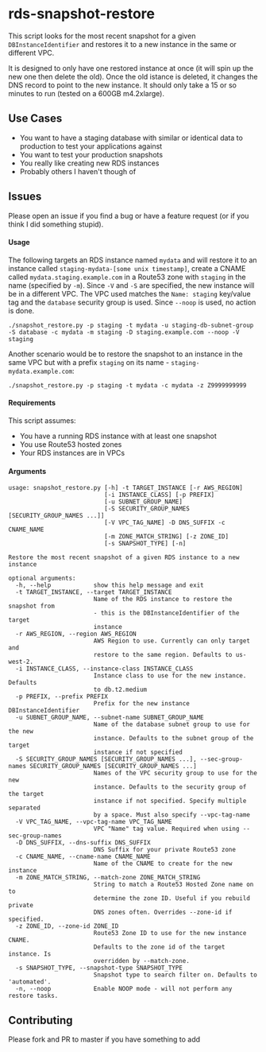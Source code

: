 # rds-snapshot-restore

This script looks for the most recent snapshot for a given `DBInstanceIdentifier` and restores it to a new instance in the same or different VPC.

It is designed to only have one restored instance at once (it will spin up the new one then delete the old). Once the old istance is deleted, it changes the DNS record to point to the new instance. It should only take a 15 or so minutes to run (tested on a 600GB m4.2xlarge).

## Use Cases

* You want to have a staging database with similar or identical data to production to test your applications against
* You want to test your production snapshots
* You really like creating new RDS instances
* Probably others I haven't though of

## Issues

Please open an issue if you find a bug or have a feature request (or if you think I did something stupid). 

#### Usage

The following targets an RDS instance named `mydata` and will restore it to an instance called `staging-mydata-[some unix timestamp]`, create a CNAME called `mydata.staging.example.com` in a Route53 zone with `staging` in the name (specified by `-m`). Since `-V` and `-S` are specified, the new instance will be in a different VPC. The VPC used matches the `Name: staging` key/value tag and the `database` security group is used.  Since `--noop` is used, no action is done.
```
./snapshot_restore.py -p staging -t mydata -u staging-db-subnet-group -S database -c mydata -m staging -D staging.example.com --noop -V staging
```

Another scenario would be to restore the snapshot to an instance in the same VPC but with a prefix `staging` on its name - `staging-mydata.example.com`:
```
./snapshot_restore.py -p staging -t mydata -c mydata -z Z9999999999
```

#### Requirements

This script assumes:
- You have a running RDS instance with at least one snapshot
- You use Route53 hosted zones
- Your RDS instances are in VPCs

#### Arguments

```
usage: snapshot_restore.py [-h] -t TARGET_INSTANCE [-r AWS_REGION]
                           [-i INSTANCE_CLASS] [-p PREFIX]
                           [-u SUBNET_GROUP_NAME]
                           [-S SECURITY_GROUP_NAMES [SECURITY_GROUP_NAMES ...]]
                           [-V VPC_TAG_NAME] -D DNS_SUFFIX -c CNAME_NAME
                           [-m ZONE_MATCH_STRING] [-z ZONE_ID]
                           [-s SNAPSHOT_TYPE] [-n]

Restore the most recent snapshot of a given RDS instance to a new instance

optional arguments:
  -h, --help            show this help message and exit
  -t TARGET_INSTANCE, --target TARGET_INSTANCE
                        Name of the RDS instance to restore the snapshot from
                        - this is the DBInstanceIdentifier of the target
                        instance
  -r AWS_REGION, --region AWS_REGION
                        AWS Region to use. Currently can only target and
                        restore to the same region. Defaults to us-west-2.
  -i INSTANCE_CLASS, --instance-class INSTANCE_CLASS
                        Instance class to use for the new instance. Defaults
                        to db.t2.medium
  -p PREFIX, --prefix PREFIX
                        Prefix for the new instance DBInstanceIdentifier
  -u SUBNET_GROUP_NAME, --subnet-name SUBNET_GROUP_NAME
                        Name of the database subnet group to use for the new
                        instance. Defaults to the subnet group of the target
                        instance if not specified
  -S SECURITY_GROUP_NAMES [SECURITY_GROUP_NAMES ...], --sec-group-names SECURITY_GROUP_NAMES [SECURITY_GROUP_NAMES ...]
                        Names of the VPC security group to use for the new
                        instance. Defaults to the security group of the target
                        instance if not specified. Specify multiple separated
                        by a space. Must also specify --vpc-tag-name
  -V VPC_TAG_NAME, --vpc-tag-name VPC_TAG_NAME
                        VPC "Name" tag value. Required when using --sec-group-names
  -D DNS_SUFFIX, --dns-suffix DNS_SUFFIX
                        DNS Suffix for your private Route53 zone
  -c CNAME_NAME, --cname-name CNAME_NAME
                        Name of the CNAME to create for the new instance
  -m ZONE_MATCH_STRING, --match-zone ZONE_MATCH_STRING
                        String to match a Route53 Hosted Zone name on to
                        determine the zone ID. Useful if you rebuild private
                        DNS zones often. Overrides --zone-id if specified.
  -z ZONE_ID, --zone-id ZONE_ID
                        Route53 Zone ID to use for the new instance CNAME.
                        Defaults to the zone id of the target instance. Is
                        overridden by --match-zone.
  -s SNAPSHOT_TYPE, --snapshot-type SNAPSHOT_TYPE
                        Snapshot type to search filter on. Defaults to 'automated'.
  -n, --noop            Enable NOOP mode - will not perform any restore tasks.
```

## Contributing

Please fork and PR to master if you have something to add
